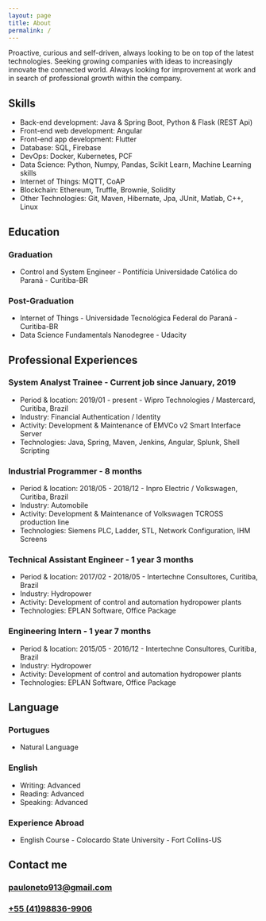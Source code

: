 ```yaml
---
layout: page
title: About
permalink: /
---
```


Proactive, curious and self-driven, always looking to be on top of the latest technologies. Seeking growing companies with ideas to increasingly innovate the connected world. Always looking for improvement at work and in search of professional growth within the company. 

## Skills

* Back-end development: Java & Spring Boot, Python & Flask (REST Api)
* Front-end web development: Angular
* Front-end app development: Flutter
* Database: SQL, Firebase
* DevOps: Docker, Kubernetes, PCF
* Data Science: Python, Numpy, Pandas, Scikit Learn, Machine Learning skills
* Internet of Things: MQTT, CoAP
* Blockchain: Ethereum, Truffle, Brownie, Solidity
* Other Technologies: Git, Maven, Hibernate, Jpa, JUnit, Matlab, C++, Linux

## Education

### Graduation
* Control and System Engineer - Pontifícia Universidade Católica do Paraná - Curitiba-BR

### Post-Graduation
* Internet of Things - Universidade Tecnológica Federal do Paraná - Curitiba-BR
* Data Science Fundamentals Nanodegree - Udacity

## Professional Experiences

### System Analyst Trainee - Current job since January, 2019

* Period & location: 2019/01 - present - Wipro Technologies / Mastercard, Curitiba, Brazil
* Industry: Financial Authentication / Identity
* Activity: Development & Maintenance of EMVCo v2 Smart Interface Server
* Technologies: Java, Spring, Maven, Jenkins, Angular, Splunk, Shell Scripting

### Industrial Programmer - 8 months

* Period & location: 2018/05 - 2018/12 - Inpro Electric / Volkswagen, Curitiba, Brazil
* Industry: Automobile
* Activity: Development & Maintenance of Volkswagen TCROSS production line
* Technologies: Siemens PLC, Ladder, STL, Network Configuration, IHM Screens

### Technical Assistant Engineer - 1 year 3 months

* Period & location: 2017/02 - 2018/05 - Intertechne Consultores, Curitiba, Brazil
* Industry: Hydropower
* Activity: Development of control and automation hydropower plants
* Technologies: EPLAN Software, Office Package

### Engineering Intern - 1 year 7 months

* Period & location: 2015/05 - 2016/12 - Intertechne Consultores, Curitiba, Brazil
* Industry: Hydropower
* Activity: Development of control and automation hydropower plants
* Technologies: EPLAN Software, Office Package

## Language

### Portugues

* Natural Language

### English

* Writing: Advanced
* Reading: Advanced
* Speaking: Advanced

### Experience Abroad

* English Course - Colocardo State University - Fort Collins-US

## Contact me

### [pauloneto913@gmail.com](mailto:pauloneto913@gmail.com)

### [+55 (41)98836-9906](tel:+5541988369906)
